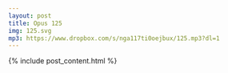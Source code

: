 ```yaml
---
layout: post
title: Opus 125
img: 125.svg
mp3: https://www.dropbox.com/s/nga117ti0oejbux/125.mp3?dl=1
---
```


{% include post_content.html %}
